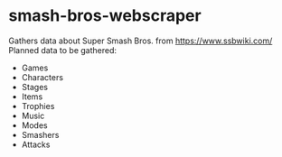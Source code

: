 # smash-bros-webscraper
Gathers data about Super Smash Bros. from https://www.ssbwiki.com/
Planned data to be gathered:
  - Games
  - Characters
  - Stages
  - Items
  - Trophies
  - Music
  - Modes
  - Smashers
  - Attacks
